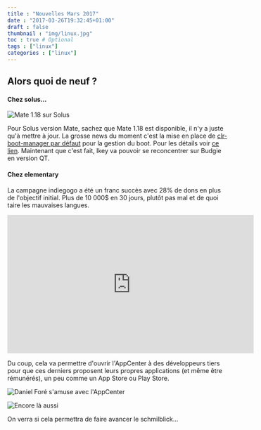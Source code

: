 ```yaml
---
title : "Nouvelles Mars 2017"
date : "2017-03-26T19:32:45+01:00"
draft : false
thumbnail : "img/linux.jpg"
toc : true # Optional
tags : ["linux"]
categories : ["linux"]
---
```


## Alors quoi de neuf ?

#### Chez solus...

![Mate 1.18 sur Solus](../../img/desktop-solus-mate.jpeg)

Pour Solus version Mate, sachez que Mate 1.18 est disponible, il n'y a juste qu'à mettre à jour. La grosse news du moment c'est la mise en place de [clr-boot-manager par défaut](https://solus-project.com/2017/03/26/clr-boot-manager-now-available-in-solus/) pour la gestion du boot. Pour les détails voir [ce lien](https://github.com/ikeydoherty/clr-boot-manager/releases/tag/v1.5.0). Maintenant que c'est fait, Ikey va pouvoir se reconcentrer sur Budgie en version QT.

#### Chez elementary

La campagne indiegogo a été un franc succès avec 28% de dons en plus de l'objectif initial. Plus de 10 000$ en 30 jours, plutôt pas mal et de quoi taire les mauvaises langues.

<iframe width="560" height="315" src="https://www.youtube.com/embed/o0QxZAcu4d0" frameborder="0" allowfullscreen></iframe>

Du coup, cela va permettre d'ouvrir l'AppCenter à des développeurs tiers pour que ces derniers proposent leurs propres applications (et même être rémunérés), un peu comme un App Store ou Play Store.

![Daniel Foré s'amuse avec l'AppCenter](https://lh3.googleusercontent.com/-f3vNNNLIWsI/WNIIcAKIXfI/AAAAAAAAMIY/sgcIDXHzoTMFnhe5YkmiYAQHV7u2bomowCJoC/w530-h393-p-rw/Screenshot%2Bfrom%2B2017-03-21%2B23.14.12.png)

![Encore là aussi](https://lh3.googleusercontent.com/-Fxur1SPev2Q/WNAzPJvj_aI/AAAAAAAAMHc/6TiTJB-pQZYkHcNjbkB8QGjzM1cYV-e0gCJoC/w530-h333-p-rw/Screenshot%2Bfrom%2B2017-03-20%2B13.52.53.png)

On verra si cela permettra de faire avancer le schmilblick...
